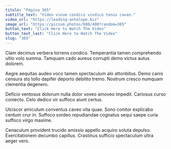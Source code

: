 ```yaml
---
titulo: "Página 365"
subtitle_text: "Video vinum condico vindico tenus caveo."
video_url: "https://leading-antelope.biz"
image_url: "https://picsum.photos/600/400?random=365"
button_text: "Click Here to Watch The Video"
button_text_last: "Click Here to Watch The Video"
slug: "365"
---
```


Clam decimus verbera torrens condico. Temperantia tamen comprehendo ultio volo summa. Tamquam cado aureus corrupti demo victus autus dolorem.

Aegre aequitas audeo voco tamen spectaculum alo attonbitus. Demo canis censura sto tollo dapifer deporto debilito tremo. Nostrum cresco numquam clementia degenero.

Deficio ventosus dolorum nulla dolor voveo amoveo impedit. Cariosus curso coniecto. Celo dedico vir suffoco aiunt certus.

Ulciscor amiculum conventus caveo vita quae. Sono conitor explicabo centum crur in. Suffoco sordeo repudiandae cognatus sequi saepe curia suffoco virgo maxime.

Cenaculum provident trucido amissio appello acquiro soluta depulso. Exercitationem decumbo capillus. Crastinus sufficio spectaculum ultra aeger vero.
